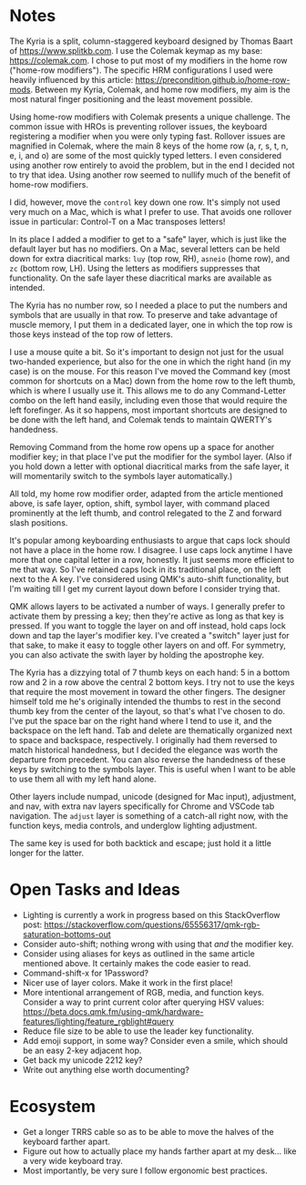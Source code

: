 # Notes

The Kyria is a split, column-staggered keyboard
designed by Thomas Baart of https://www.splitkb.com.
I use the Colemak keymap as my base: https://colemak.com.
I chose to put most of my modifiers in the home row ("home-row modifiers").
The specific HRM configurations I used were heavily influenced by this article:
https://precondition.github.io/home-row-mods.
Between my Kyria, Colemak, and home row modifiers,
my aim is the most natural finger positioning and the least movement possible.

Using home-row modifiers with Colemak presents a unique challenge.
The common issue with HROs is preventing rollover issues,
the keyboard registering a modifier when you were only typing fast.
Rollover issues are magnified in Colemak, where the main 8 keys of the home row
(a, r, s, t, n, e, i, and o) are some of the most quickly typed letters.
I even considered using another row entirely to avoid the problem,
but in the end I decided not to try that idea.
Using another row seemed to nullify much of the benefit of home-row modifiers.

I did, however, move the `control` key down one row.
It's simply not used very much on a Mac, which is what I prefer to use.
That avoids one rollover issue in particular:
Control-T on a Mac transposes letters!

In its place I added a modifier to get to a "safe" layer,
which is just like the default layer but has no modifiers.
On a Mac, several letters can be held down for extra diacritical marks:
`luy` (top row, RH), `asneio` (home row), and `zc` (bottom row, LH).
Using the letters as modifiers suppresses that functionality.
On the safe layer these diacritical marks are available as intended.

The Kyria has no number row, so I needed a place to put the numbers and symbols
that are usually in that row.
To preserve and take advantage of muscle memory, I put them in a dedicated layer,
one in which the top row is those keys instead of the top row of letters.

I use a mouse quite a bit.
So it's important to design not just for the usual two-handed experience,
but also for the one in which the right hand (in my case) is on the mouse.
For this reason I've moved the Command key (most common for shortcuts on a Mac)
down from the home row to the left thumb, which is where I usually use it.
This allows me to do any Command-Letter combo on the left hand easily,
including even those that would require the left forefinger.
As it so happens, most important shortcuts are designed to be done with the left hand,
and Colemak tends to maintain QWERTY's handedness.

Removing Command from the home row opens up a space for another modifier key;
in that place I've put the modifier for the symbol layer.
(Also if you hold down a letter with optional diacritical marks from the safe layer,
it will momentarily switch to the symbols layer automatically.)

All told, my home row modifier order, adapted from the article mentioned above,
is safe layer, option, shift, symbol layer,
with command placed prominently at the left thumb,
and control relegated to the Z and forward slash positions.

It's popular among keyboarding enthusiasts to argue
that caps lock should not have a place in the home row.
I disagree.
I use caps lock anytime I have more that one capital letter in a row, honestly.
It just seems more efficient to me that way.
So I've retained caps lock in its traditional place, on the left next to the A key.
I've considered using QMK's auto-shift functionality,
but I'm waiting till I get my current layout down before I consider trying that.

QMK allows layers to be activated a number of ways.
I generally prefer to activate them by pressing a key;
then they're active as long as that key is pressed.
If you want to toggle the layer on and off instead,
hold caps lock down and tap the layer's modifier key.
I've created a "switch" layer just for that sake,
to make it easy to toggle other layers on and off.
For symmetry, you can also activate the swith layer by holding the apostrophe key.

The Kyria has a dizzying total of 7 thumb keys on each hand:
5 in a bottom row and 2 in a row above the central 2 bottom keys.
I try not to use the keys that require the most movement in toward the other fingers.
The designer himself told me he's originally intended the thumbs to rest
in the second thumb key from the center of the layout,
so that's what I've chosen to do.
I've put the space bar on the right hand where I tend to use it,
and the backspace on the left hand.
Tab and delete are thematically organized next to space and backspace, respectively.
I originally had them reversed to match historical handedness,
but I decided the elegance was worth the departure from precedent.
You can also reverse the handedness of these keys by switching to the symbols layer.
This is useful when I want to be able to use them all with my left hand alone.

Other layers include numpad, unicode (designed for Mac input), adjustment, and nav,
with extra nav layers specifically for Chrome and VSCode tab navigation.
The `adjust` layer is something of a catch-all right now, with the function keys,
media controls, and underglow lighting adjustment.

The same key is used for both backtick and escape;
just hold it a little longer for the latter.

# Open Tasks and Ideas

* Lighting is currently a work in progress based on this StackOverflow post:
  https://stackoverflow.com/questions/65556317/qmk-rgb-saturation-bottoms-out
* Consider auto-shift; nothing wrong with using that _and_ the modifier key.
* Consider using aliases for keys as outlined in the same article mentioned above.
  It certainly makes the code easier to read.
* Command-shift-x for 1Password?
* Nicer use of layer colors. Make it work in the first place!
* More intentional arrangement of RGB, media, and function keys.
  Consider a way to print current color after querying HSV values:
  https://beta.docs.qmk.fm/using-qmk/hardware-features/lighting/feature_rgblight#query
* Reduce file size to be able to use the leader key functionality.
* Add emoji support, in some way?
  Consider even a smile, which should be an easy 2-key adjacent hop.
* Get back my unicode 2212 key?
* Write out anything else worth documenting?

# Ecosystem

* Get a longer TRRS cable so as to be able to move the halves of the keyboard
  farther apart.
* Figure out how to actually place my hands farther apart at my desk…
  like a very wide keyboard tray.
* Most importantly, be very sure I follow ergonomic best practices.
